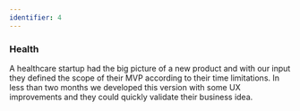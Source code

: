 ```yaml
---
identifier: 4
---
```


### Health

A healthcare startup had the big picture of a new product and with our input they defined the scope of their MVP according to their time limitations. In less than two months we developed this version with some UX improvements and they could quickly validate their business idea.
